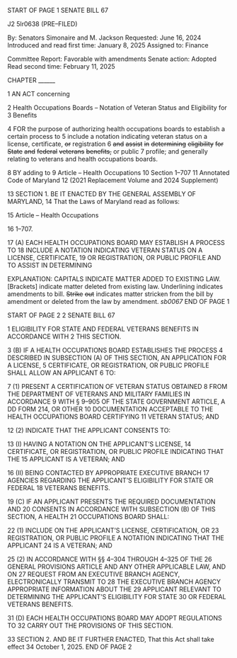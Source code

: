 START OF PAGE 1
SENATE BILL 67

J2 5lr0638
(PRE–FILED)

By: Senators Simonaire and M. Jackson
Requested: June 16, 2024
Introduced and read first time: January 8, 2025
Assigned to: Finance

Committee Report: Favorable with amendments
Senate action: Adopted
Read second time: February 11, 2025

CHAPTER ______

1 AN ACT concerning

2 Health Occupations Boards – Notation of Veteran Status and Eligibility for
3 Benefits

4 FOR the purpose of authorizing health occupations boards to establish a certain process to
5 include a notation indicating veteran status on a license, certificate, ~~or~~ registration
6 ~~and~~ ~~assist~~ ~~in~~ ~~determining~~ ~~eligibility~~ ~~for~~ ~~State~~ ~~and~~ ~~federal~~ ~~veterans~~ ~~benefits,~~ or public
7 profile; and generally relating to veterans and health occupations boards.

8 BY adding to
9 Article – Health Occupations
10 Section 1–707
11 Annotated Code of Maryland
12 (2021 Replacement Volume and 2024 Supplement)

13 SECTION 1. BE IT ENACTED BY THE GENERAL ASSEMBLY OF MARYLAND,
14 That the Laws of Maryland read as follows:

15 Article – Health Occupations

16 1–707.

17 (A) EACH HEALTH OCCUPATIONS BOARD MAY ESTABLISH A PROCESS TO
18 INCLUDE A NOTATION INDICATING VETERAN STATUS ON A LICENSE, CERTIFICATE,
19 OR REGISTRATION, OR PUBLIC PROFILE AND TO ASSIST IN DETERMINING

EXPLANATION: CAPITALS INDICATE MATTER ADDED TO EXISTING LAW.
[Brackets] indicate matter deleted from existing law.
Underlining indicates amendments to bill.
~~Strike~~ ~~out~~ indicates matter stricken from the bill by amendment or deleted from the law by
amendment. *sb0067*
END OF PAGE 1

START OF PAGE 2
2 SENATE BILL 67

1 ELIGIBILITY FOR STATE AND FEDERAL VETERANS BENEFITS IN ACCORDANCE WITH
2 THIS SECTION.

3 (B) IF A HEALTH OCCUPATIONS BOARD ESTABLISHES THE PROCESS
4 DESCRIBED IN SUBSECTION (A) OF THIS SECTION, AN APPLICATION FOR A LICENSE,
5 CERTIFICATE, OR REGISTRATION, OR PUBLIC PROFILE SHALL ALLOW AN APPLICANT
6 TO:

7 (1) PRESENT A CERTIFICATION OF VETERAN STATUS OBTAINED
8 FROM THE DEPARTMENT OF VETERANS AND MILITARY FAMILIES IN ACCORDANCE
9 WITH § 9–905 OF THE STATE GOVERNMENT ARTICLE, A DD FORM 214, OR OTHER
10 DOCUMENTATION ACCEPTABLE TO THE HEALTH OCCUPATIONS BOARD CERTIFYING
11 VETERAN STATUS; AND

12 (2) INDICATE THAT THE APPLICANT CONSENTS TO:

13 (I) HAVING A NOTATION ON THE APPLICANT’S LICENSE,
14 CERTIFICATE, OR REGISTRATION, OR PUBLIC PROFILE INDICATING THAT THE
15 APPLICANT IS A VETERAN; AND

16 (II) BEING CONTACTED BY APPROPRIATE EXECUTIVE BRANCH
17 AGENCIES REGARDING THE APPLICANT’S ELIGIBILITY FOR STATE OR FEDERAL
18 VETERANS BENEFITS.

19 (C) IF AN APPLICANT PRESENTS THE REQUIRED DOCUMENTATION AND
20 CONSENTS IN ACCORDANCE WITH SUBSECTION (B) OF THIS SECTION, A HEALTH
21 OCCUPATIONS BOARD SHALL:

22 (1) INCLUDE ON THE APPLICANT’S LICENSE, CERTIFICATION, OR
23 REGISTRATION, OR PUBLIC PROFILE A NOTATION INDICATING THAT THE APPLICANT
24 IS A VETERAN; AND

25 (2) IN ACCORDANCE WITH §§ 4–304 THROUGH 4–325 OF THE
26 GENERAL PROVISIONS ARTICLE AND ANY OTHER APPLICABLE LAW, AND ON
27 REQUEST FROM AN EXECUTIVE BRANCH AGENCY, ELECTRONICALLY TRANSMIT TO
28 THE EXECUTIVE BRANCH AGENCY APPROPRIATE INFORMATION ABOUT THE
29 APPLICANT RELEVANT TO DETERMINING THE APPLICANT’S ELIGIBILITY FOR STATE
30 OR FEDERAL VETERANS BENEFITS.

31 (D) EACH HEALTH OCCUPATIONS BOARD MAY ADOPT REGULATIONS TO
32 CARRY OUT THE PROVISIONS OF THIS SECTION.

33 SECTION 2. AND BE IT FURTHER ENACTED, That this Act shall take effect
34 October 1, 2025.
END OF PAGE 2